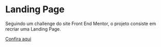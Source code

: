 <h1>Landing Page</h2>
Seguindo um challenge do site Front End Mentor, o projeto consiste em recriar uma Landing Page.

<a href="https://alvesxdani.github.io/landingPage/">Confira aqui</a>